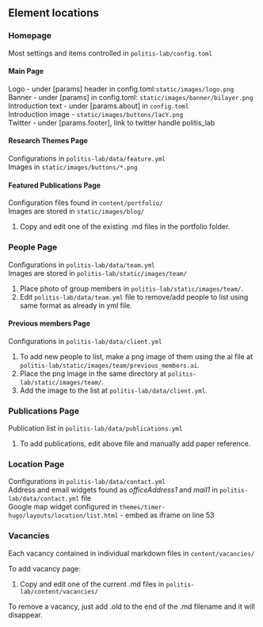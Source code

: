 ## Element locations


### Homepage
Most settings and items controlled in ```politis-lab/config.toml```

#### Main Page
Logo - under [params] header in config.toml:```static/images/logo.png```
Banner - under [params] in config.toml: ```static/images/banner/bilayer.png```  
Introduction text - under [params.about] in ```config.toml```  
Introduction image - ```static/images/buttons/lacY.png```  
Twitter - under [params.footer], link to twitter handle politis_lab  

#### Research Themes Page
Configurations in ```politis-lab/data/feature.yml```  
Images in ```static/images/buttons/*.png```  

#### Featured Publications Page
Configuration files found in ```content/portfolio/```  
Images are stored in ```static/images/blog/```  

1. Copy and edit one of the existing .md files in the portfolio folder.

### People Page
Configurations in ```politis-lab/data/team.yml```  
Images are stored in ```politis-lab/static/images/team/```  

1. Place photo of group members in ```politis-lab/static/images/team/```.
2. Edit ```politis-lab/data/team.yml``` file to remove/add people to list using same format as already in yml file.

#### Previous members Page
Configurations in ```politis-lab/data/client.yml```  

1. To add new people to list, make a png image of them using the ai file at ```politis-lab/static/images/team/previous_members.ai```.
2. Place the png image in the same directory at ```politis-lab/static/images/team/```.
3. Add the image to the list at ```politis-lab/data/client.yml```.

### Publications Page
Publication list in ```politis-lab/data/publications.yml```  

1. To add publications, edit above file and manually add paper reference.

### Location Page
Configurations in ```politis-lab/data/contact.yml```  
Address and email widgets found as *officeAddress1* and *mail1* in ```politis-lab/data/contact.yml``` file  
Google map widget configured in ```themes/timer-hugo/layouts/location/list.html``` - embed as iframe on line 53  

### Vacancies
Each vacancy contained in individual markdown files in ```content/vacancies/```  

To add vacancy page:
1. Copy and edit one of the current .md files in ```politis-lab/content/vacancies/```

To remove a vacancy, just add .old to the end of the .md filename and it will disappear.
